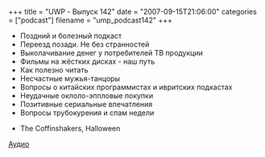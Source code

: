 +++
title = "UWP - Выпуск 142"
date = "2007-09-15T21:06:00"
categories = ["podcast"]
filename = "ump_podcast142"
+++


- Поздний и болезный подкаст
- Переезд позади. Не без странностей
- Выколачивание денег у потребителей ТВ продукции
- Фильмы на жёстких дисках - наш путь
- Как полезно читать
- Несчастные мужья-танцоры
- Вопросы о китайских программистах и ивритских подкастах
- Неудачные оклоло-эппловые покупки
- Позитивные сериальные впечатления
- Вопросы трубокурения и спам недели


* Тhe Coffinshakers, Halloween

[Аудио](https://podcast.umputun.com/media/ump_podcast142.mp3)
<audio src="https://podcast.umputun.com/media/ump_podcast142.mp3" preload="none">
